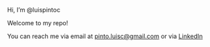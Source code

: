 Hi, I’m @luispintoc

Welcome to my repo!

You can reach me via email at pinto.luisc@gmail.com or via [LinkedIn](https://www.linkedin.com/in/luis-pinto-145760103/)
